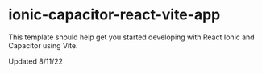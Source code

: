 # ionic-capacitor-react-vite-app

This template should help get you started developing with React Ionic and Capacitor using Vite.

Updated 8/11/22
